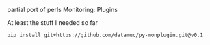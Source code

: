 partial port of perls Monitoring::Plugins

At least the stuff I needed so far

    pip install git+https://github.com/datamuc/py-monplugin.git@v0.1
